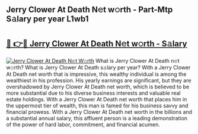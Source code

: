 ## Jerry Clower At Death N𝚎t w𝚘rth - Part-Mtp S𝚊lary per year L1wb1

# <h2><a href="http://gc48hx.nevu.top/?p=Jerry+Clower+At+Death">🔗 👉🔴 Jerry Clower At Death N𝚎t w𝚘rth - S𝚊lary</a></h2>

[![Jerry Clower At Death N𝚎t W𝚘rth](https://i.imgur.com/Oavwk0R.jpeg)](http://gc48hx.nevu.top/?p=Jerry+Clower+At+Death)
What is Jerry Clower At Death n𝚎t w𝚘rth? What is Jerry Clower At Death s𝚊lary per year?
With a Jerry Clower At Death net worth that is impressive, this wealthy individual is among the wealthiest in his profession. His yearly earnings are significant, but they are overshadowed by Jerry Clower At Death net worth, which is believed to be more substantial due to his diverse business interests and valuable real estate holdings. With a Jerry Clower At Death net worth that places him in the uppermost tier of wealth, this man is famed for his business savvy and financial prowess. With a Jerry Clower At Death net worth in the billions and a substantial annual salary, this affluent person is a leading demonstration of the power of hard labor, commitment, and financial acumen.
